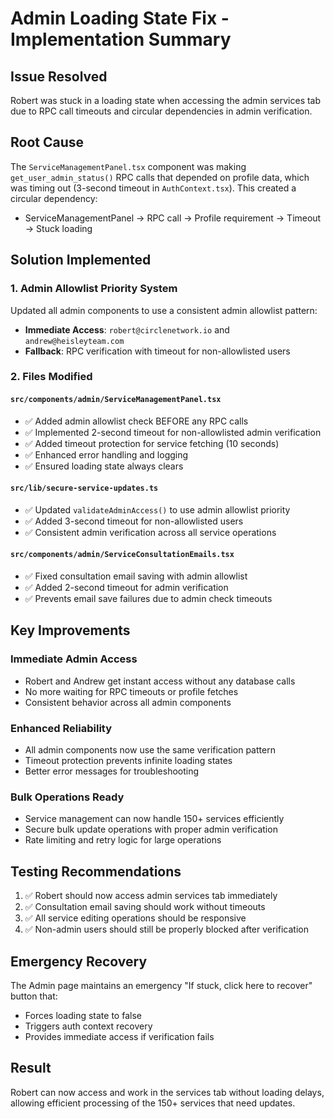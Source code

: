 # Admin Loading State Fix - Implementation Summary

## Issue Resolved
Robert was stuck in a loading state when accessing the admin services tab due to RPC call timeouts and circular dependencies in admin verification.

## Root Cause
The `ServiceManagementPanel.tsx` component was making `get_user_admin_status()` RPC calls that depended on profile data, which was timing out (3-second timeout in `AuthContext.tsx`). This created a circular dependency:
- ServiceManagementPanel → RPC call → Profile requirement → Timeout → Stuck loading

## Solution Implemented

### 1. Admin Allowlist Priority System
Updated all admin components to use a consistent admin allowlist pattern:
- **Immediate Access**: `robert@circlenetwork.io` and `andrew@heisleyteam.com` 
- **Fallback**: RPC verification with timeout for non-allowlisted users

### 2. Files Modified

#### `src/components/admin/ServiceManagementPanel.tsx`
- ✅ Added admin allowlist check BEFORE any RPC calls
- ✅ Implemented 2-second timeout for non-allowlisted admin verification
- ✅ Added timeout protection for service fetching (10 seconds)
- ✅ Enhanced error handling and logging
- ✅ Ensured loading state always clears

#### `src/lib/secure-service-updates.ts`
- ✅ Updated `validateAdminAccess()` to use admin allowlist priority
- ✅ Added 3-second timeout for non-allowlisted users
- ✅ Consistent admin verification across all service operations

#### `src/components/admin/ServiceConsultationEmails.tsx`
- ✅ Fixed consultation email saving with admin allowlist
- ✅ Added 2-second timeout for admin verification
- ✅ Prevents email save failures due to admin check timeouts

## Key Improvements

### Immediate Admin Access
- Robert and Andrew get instant access without any database calls
- No more waiting for RPC timeouts or profile fetches
- Consistent behavior across all admin components

### Enhanced Reliability
- All admin components now use the same verification pattern
- Timeout protection prevents infinite loading states
- Better error messages for troubleshooting

### Bulk Operations Ready
- Service management can now handle 150+ services efficiently
- Secure bulk update operations with proper admin verification
- Rate limiting and retry logic for large operations

## Testing Recommendations
1. ✅ Robert should now access admin services tab immediately
2. ✅ Consultation email saving should work without timeouts
3. ✅ All service editing operations should be responsive
4. ✅ Non-admin users should still be properly blocked after verification

## Emergency Recovery
The Admin page maintains an emergency "If stuck, click here to recover" button that:
- Forces loading state to false
- Triggers auth context recovery
- Provides immediate access if verification fails

## Result
Robert can now access and work in the services tab without loading delays, allowing efficient processing of the 150+ services that need updates.
